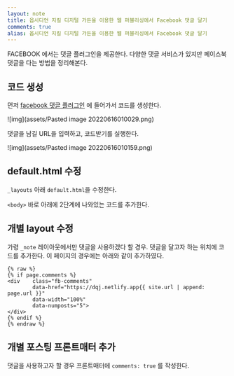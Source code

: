 ```yaml
---
layout: note
title: 옵시디언 지킬 디지털 가든을 이용한 웹 퍼블리싱에서 Facebook 댓글 달기
comments: true
alias: 옵시디언 지킬 디지털 가든을 이용한 웹 퍼블리싱에서 Facebook 댓글 달기
---
```


FACEBOOK 에서는 댓글 플러그인을 제공한다. 다양한 댓글 서비스가 있지만 페이스북 댓글을 다는 방법을 정리해본다.

## 코드 생성
먼저 [facebook 댓글 플러그인](https://developers.facebook.com/docs/plugins/comments) 에 들어가서 코드를 생성한다.

![img](assets/Pasted image 20220616010029.png)

댓글을 남길 URL을 입력하고, 코드받기를 실행한다.

![img](assets/Pasted image 20220616010159.png)

## default.html 수정
`_layouts` 아래 `default.html`을 수정한다. 

`<body>` 바로 아래에 2단계에 나와있는 코드를 추가한다.

## 개별 layout 수정
가령 `_note` 레이아웃에서만 댓글을 사용하겠다 할 경우. 댓글을 달고자 하는 위치에 코드를 추가한다. 이 페이지의 경우에는 아래와 같이 추가하였다.

```
{% raw %}
{% if page.comments %}
<div    class="fb-comments" 
        data-href="https://dqj.netlify.app{{ site.url | append: page.url }}"
        data-width="100%" 
        data-numposts="5">
</div>
{% endif %}
{% endraw %}
```

## 개별 포스팅 프론트매터 추가
댓글을 사용하고자 할 경우 프론트매터에 `comments: true` 를 작성한다.